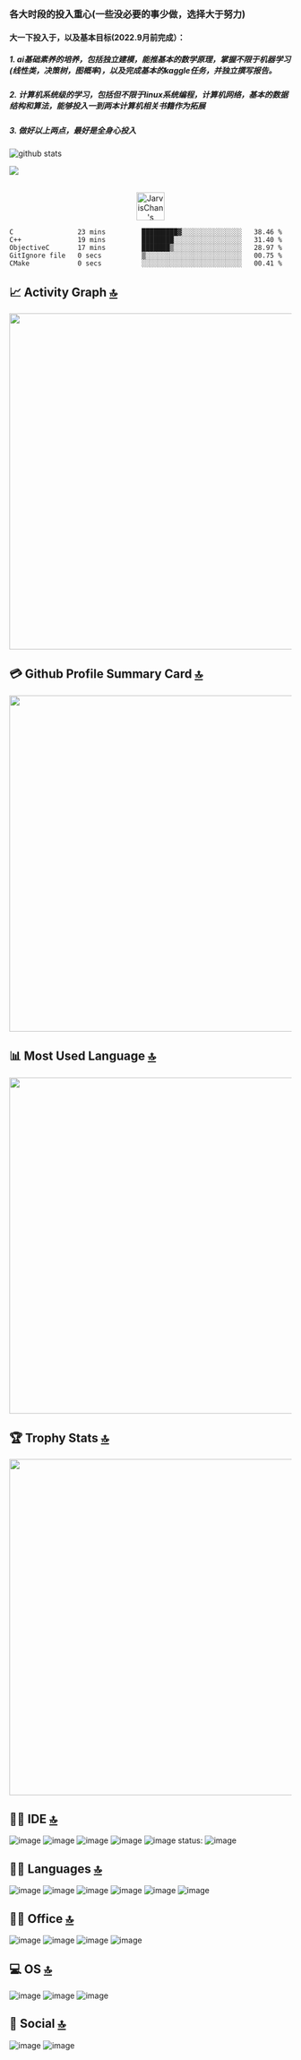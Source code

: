 
### 各大时段的投入重心(一些没必要的事少做，选择大于努力)

#### 	大一下投入于，以及基本目标(2022.9月前完成）：

##### 		1. ai基础素养的培养，包括独立建模，能推基本的数学原理，掌握不限于机器学习(线性类，决策树，图概率)，以及完成基本的kaggle任务，并独立撰写报告。

##### 		2. 计算机系统级的学习，包括但不限于linux系统编程，计算机网络，基本的数据结构和算法，能够投入一到两本计算机相关书籍作为拓展

##### 		3. 做好以上两点，最好是全身心投入
	


![github stats](https://github-readme-stats.vercel.app/api?username=JarvisChan666&show_icons=true)

![](https://visitor-badge.glitch.me/badge?page_id=JarvisChan666.JarvisChan666)

<p align="center">
<br/>
<a href="https://www.linkedin.cn/incareer/in/jarvis-chan-1064ba1a0">
  <img alt="JarvisChan's LinkdeIN" width="50px" src="https://user-images.githubusercontent.com/43545812/144035037-0f415fc7-9f96-4517-a370-ccc6e78a714b.png" />
</a>
<br>
 
  <!--START_SECTION:waka-->

```text
C                23 mins         █████████▓░░░░░░░░░░░░░░░   38.46 %
C++              19 mins         ████████░░░░░░░░░░░░░░░░░   31.40 %
ObjectiveC       17 mins         ███████▒░░░░░░░░░░░░░░░░░   28.97 %
GitIgnore file   0 secs          ▒░░░░░░░░░░░░░░░░░░░░░░░░   00.75 %
CMake            0 secs          ░░░░░░░░░░░░░░░░░░░░░░░░░   00.41 %
```

<!--END_SECTION:waka-->
</p>


## 📈 Activity Graph [🔝](#welcome-badges-4-readmemd-profile)
<img width='600' src="https://activity-graph.herokuapp.com/graph?username=JarvisChan666&theme=minimal" /> 

## 💳 Github Profile Summary Card [🔝](#welcome-badges-4-readmemd-profile)
<img width='600' src="https://github-profile-summary-cards.vercel.app/api/cards/profile-details?username=JarvisChan666&theme=vue" />

## 📊 Most Used Language [🔝](#welcome-badges-4-readmemd-profile)
<img width='600' src="https://github-readme-stats.vercel.app/api/top-langs/?username=JarvisChan666" />

## 🏆 Trophy Stats [🔝](#welcome-badges-4-readmemd-profile)
<img width='600' src="https://github-profile-trophy.vercel.app/?username=JarvisChan666" /> 



## 👩‍💻 IDE [🔝](#welcome-badges-4-readmemd-profile)
![image](https://img.shields.io/badge/CLion-000000?style=for-the-badge&logo=clion&logoColor=white)
![image](https://img.shields.io/badge/CLion-000000?style=for-the-badge&logo=clion&logoColor=white)
![image](https://img.shields.io/badge/IntelliJ_IDEA-000000.svg?style=for-the-badge&logo=intellij-idea&logoColor=white)
![image](https://img.shields.io/badge/Notepad++-90E59A.svg?style=for-the-badge&logo=notepad%2B%2B&logoColor=black)
![image](https://img.shields.io/badge/PyCharm-000000.svg?&style=for-the-badge&logo=PyCharm&logoColor=white)
status:
![image](https://img.shields.io/badge/Future%20Learn-000000?style=for-the-badge&logo=futurelearn&logoColor=white)
## 👩‍💻 Languages [🔝](#welcome-badges-4-readmemd-profile)
![image](https://img.shields.io/badge/C-00599C?style=for-the-badge&logo=c&logoColor=white)
![image](https://img.shields.io/badge/C%2B%2B-00599C?style=for-the-badge&logo=c%2B%2B&logoColor=white)
![image](https://img.shields.io/badge/Numpy-777BB4?style=for-the-badge&logo=numpy&logoColor=white)
![image](https://img.shields.io/badge/Pandas-2C2D72?style=for-the-badge&logo=pandas&logoColor=white)
![image](https://img.shields.io/badge/Python-FFD43B?style=for-the-badge&logo=python&logoColor=blue)
![image](https://img.shields.io/badge/MySQL-005C84?style=for-the-badge&logo=mysql&logoColor=white)
## 👨‍💻 Office [🔝](#welcome-badges-4-readmemd-profile)
![image](https://img.shields.io/badge/Microsoft_Office-D83B01?style=for-the-badge&logo=microsoft-office&logoColor=white)
![image](https://img.shields.io/badge/Microsoft_PowerPoint-B7472A?style=for-the-badge&logo=microsoft-powerpoint&logoColor=white)
![image](https://img.shields.io/badge/Microsoft_Excel-217346?style=for-the-badge&logo=microsoft-excel&logoColor=white)
![image](https://img.shields.io/badge/Microsoft_Word-2B579A?style=for-the-badge&logo=microsoft-word&logoColor=white)
## 💻 OS [🔝](#welcome-badges-4-readmemd-profile)
![image](https://img.shields.io/badge/Cent%20OS-262577?style=for-the-badge&logo=CentOS&logoColor=white)
![image](https://img.shields.io/badge/iOS-000000?style=for-the-badge&logo=ios&logoColor=white)
![image](https://img.shields.io/badge/Windows-0078D6?style=for-the-badge&logo=windows&logoColor=white)
## 👨 Social [🔝](#welcome-badges-4-readmemd-profile)
![image](https://img.shields.io/badge/GitHub-100000?style=for-the-badge&logo=github&logoColor=white)
![image](https://img.shields.io/badge/LinkedIn-0077B5?style=for-the-badge&logo=linkedin&logoColor=white)
